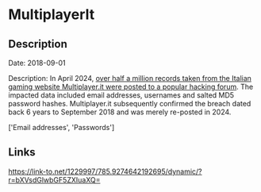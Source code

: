 # MultiplayerIt

## Description

Date: 2018-09-01

Description:
In April 2024, <a href="https://twitter.com/DarkWebInformer/status/1779593190141554871" target="_blank" rel="noopener">over half a million records taken from the Italian gaming website Multiplayer.it were posted to a popular hacking forum</a>.  The impacted data included email addresses, usernames and salted MD5 password hashes. Multiplayer.it subsequently confirmed the breach dated back 6 years to September 2018 and was merely re-posted in 2024.


['Email addresses', 'Passwords']

## Links

https://link-to.net/1229997/785.9274642192695/dynamic/?r=bXVsdGlwbGF5ZXIuaXQ=